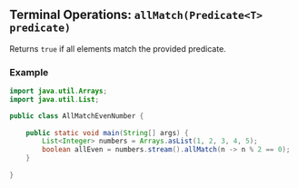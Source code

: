 ## Terminal Operations: `allMatch(Predicate<T> predicate)`

Returns `true` if all elements match the provided predicate.

### Example

```java
import java.util.Arrays;
import java.util.List;

public class AllMatchEvenNumber {
    
    public static void main(String[] args) {
        List<Integer> numbers = Arrays.asList(1, 2, 3, 4, 5);
        boolean allEven = numbers.stream().allMatch(n -> n % 2 == 0);
    }
    
}
```
